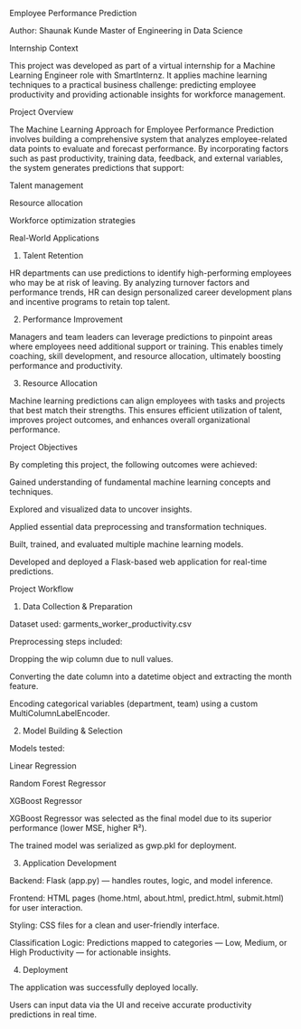 Employee Performance Prediction

Author:
Shaunak Kunde
Master of Engineering in Data Science

Internship Context

This project was developed as part of a virtual internship for a Machine Learning Engineer role with SmartInternz. It applies machine learning techniques to a practical business challenge: predicting employee productivity and providing actionable insights for workforce management.

Project Overview

The Machine Learning Approach for Employee Performance Prediction involves building a comprehensive system that analyzes employee-related data points to evaluate and forecast performance. By incorporating factors such as past productivity, training data, feedback, and external variables, the system generates predictions that support:

Talent management

Resource allocation

Workforce optimization strategies

Real-World Applications
1. Talent Retention

HR departments can use predictions to identify high-performing employees who may be at risk of leaving. By analyzing turnover factors and performance trends, HR can design personalized career development plans and incentive programs to retain top talent.

2. Performance Improvement

Managers and team leaders can leverage predictions to pinpoint areas where employees need additional support or training. This enables timely coaching, skill development, and resource allocation, ultimately boosting performance and productivity.

3. Resource Allocation

Machine learning predictions can align employees with tasks and projects that best match their strengths. This ensures efficient utilization of talent, improves project outcomes, and enhances overall organizational performance.

Project Objectives

By completing this project, the following outcomes were achieved:

Gained understanding of fundamental machine learning concepts and techniques.

Explored and visualized data to uncover insights.

Applied essential data preprocessing and transformation techniques.

Built, trained, and evaluated multiple machine learning models.

Developed and deployed a Flask-based web application for real-time predictions.

Project Workflow
1. Data Collection & Preparation

Dataset used: garments_worker_productivity.csv

Preprocessing steps included:

Dropping the wip column due to null values.

Converting the date column into a datetime object and extracting the month feature.

Encoding categorical variables (department, team) using a custom MultiColumnLabelEncoder.

2. Model Building & Selection

Models tested:

Linear Regression

Random Forest Regressor

XGBoost Regressor

XGBoost Regressor was selected as the final model due to its superior performance (lower MSE, higher R²).

The trained model was serialized as gwp.pkl for deployment.

3. Application Development

Backend: Flask (app.py) — handles routes, logic, and model inference.

Frontend: HTML pages (home.html, about.html, predict.html, submit.html) for user interaction.

Styling: CSS files for a clean and user-friendly interface.

Classification Logic: Predictions mapped to categories — Low, Medium, or High Productivity — for actionable insights.

4. Deployment

The application was successfully deployed locally.

Users can input data via the UI and receive accurate productivity predictions in real time.
